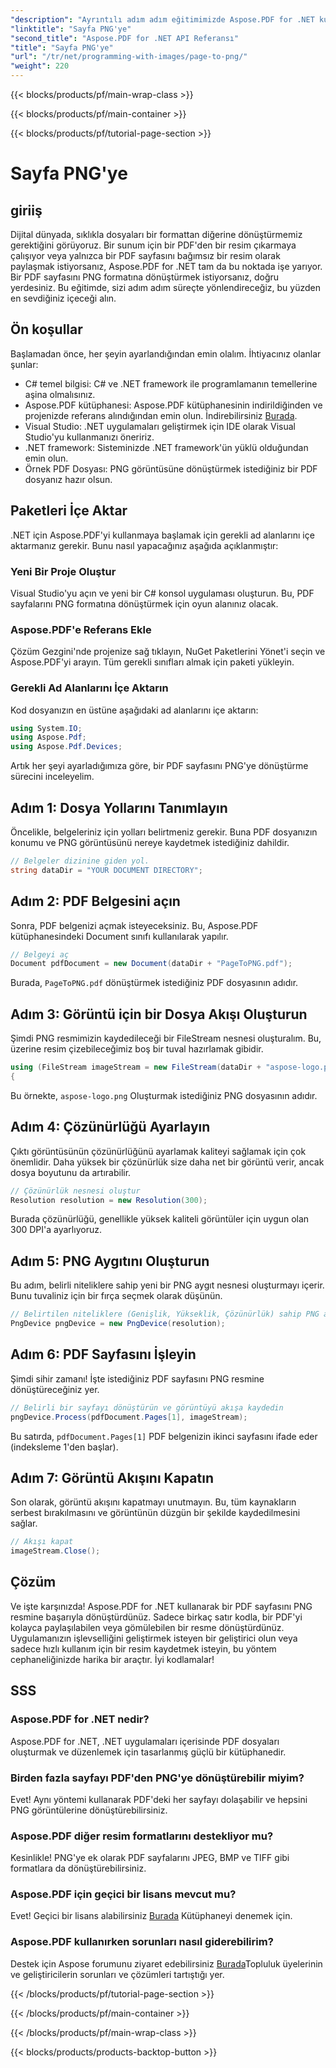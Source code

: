 ```yaml
---
"description": "Ayrıntılı adım adım eğitimimizde Aspose.PDF for .NET kullanarak PDF sayfalarını PNG görüntülerine nasıl zahmetsizce dönüştürebileceğinizi öğrenin."
"linktitle": "Sayfa PNG'ye"
"second_title": "Aspose.PDF for .NET API Referansı"
"title": "Sayfa PNG'ye"
"url": "/tr/net/programming-with-images/page-to-png/"
"weight": 220
---
```


{{< blocks/products/pf/main-wrap-class >}}

{{< blocks/products/pf/main-container >}}

{{< blocks/products/pf/tutorial-page-section >}}

# Sayfa PNG'ye

## giriiş

Dijital dünyada, sıklıkla dosyaları bir formattan diğerine dönüştürmemiz gerektiğini görüyoruz. Bir sunum için bir PDF'den bir resim çıkarmaya çalışıyor veya yalnızca bir PDF sayfasını bağımsız bir resim olarak paylaşmak istiyorsanız, Aspose.PDF for .NET tam da bu noktada işe yarıyor. Bir PDF sayfasını PNG formatına dönüştürmek istiyorsanız, doğru yerdesiniz. Bu eğitimde, sizi adım adım süreçte yönlendireceğiz, bu yüzden en sevdiğiniz içeceği alın.

## Ön koşullar

Başlamadan önce, her şeyin ayarlandığından emin olalım. İhtiyacınız olanlar şunlar:
- C# temel bilgisi: C# ve .NET framework ile programlamanın temellerine aşina olmalısınız.
- Aspose.PDF kütüphanesi: Aspose.PDF kütüphanesinin indirildiğinden ve projenizde referans alındığından emin olun. İndirebilirsiniz [Burada](https://releases.aspose.com/pdf/net/).
- Visual Studio: .NET uygulamaları geliştirmek için IDE olarak Visual Studio'yu kullanmanızı öneririz.
- .NET framework: Sisteminizde .NET framework'ün yüklü olduğundan emin olun.
- Örnek PDF Dosyası: PNG görüntüsüne dönüştürmek istediğiniz bir PDF dosyanız hazır olsun.

## Paketleri İçe Aktar

.NET için Aspose.PDF'yi kullanmaya başlamak için gerekli ad alanlarını içe aktarmanız gerekir. Bunu nasıl yapacağınız aşağıda açıklanmıştır:

### Yeni Bir Proje Oluştur

Visual Studio'yu açın ve yeni bir C# konsol uygulaması oluşturun. Bu, PDF sayfalarını PNG formatına dönüştürmek için oyun alanınız olacak.

### Aspose.PDF'e Referans Ekle

Çözüm Gezgini'nde projenize sağ tıklayın, NuGet Paketlerini Yönet'i seçin ve Aspose.PDF'yi arayın. Tüm gerekli sınıfları almak için paketi yükleyin.

### Gerekli Ad Alanlarını İçe Aktarın

Kod dosyanızın en üstüne aşağıdaki ad alanlarını içe aktarın:

```csharp
using System.IO;
using Aspose.Pdf;
using Aspose.Pdf.Devices;
```

Artık her şeyi ayarladığımıza göre, bir PDF sayfasını PNG'ye dönüştürme sürecini inceleyelim.

## Adım 1: Dosya Yollarını Tanımlayın

Öncelikle, belgeleriniz için yolları belirtmeniz gerekir. Buna PDF dosyanızın konumu ve PNG görüntüsünü nereye kaydetmek istediğiniz dahildir. 

```csharp
// Belgeler dizinine giden yol.
string dataDir = "YOUR DOCUMENT DIRECTORY";
```

## Adım 2: PDF Belgesini açın

Sonra, PDF belgenizi açmak isteyeceksiniz. Bu, Aspose.PDF kütüphanesindeki Document sınıfı kullanılarak yapılır.

```csharp
// Belgeyi aç
Document pdfDocument = new Document(dataDir + "PageToPNG.pdf");
```

Burada, `PageToPNG.pdf` dönüştürmek istediğiniz PDF dosyasının adıdır.

## Adım 3: Görüntü için bir Dosya Akışı Oluşturun

Şimdi PNG resmimizin kaydedileceği bir FileStream nesnesi oluşturalım. Bu, üzerine resim çizebileceğimiz boş bir tuval hazırlamak gibidir.

```csharp
using (FileStream imageStream = new FileStream(dataDir + "aspose-logo.png", FileMode.Create))
{
```

Bu örnekte, `aspose-logo.png` Oluşturmak istediğiniz PNG dosyasının adıdır.

## Adım 4: Çözünürlüğü Ayarlayın

Çıktı görüntüsünün çözünürlüğünü ayarlamak kaliteyi sağlamak için çok önemlidir. Daha yüksek bir çözünürlük size daha net bir görüntü verir, ancak dosya boyutunu da artırabilir.

```csharp
// Çözünürlük nesnesi oluştur
Resolution resolution = new Resolution(300);
```

Burada çözünürlüğü, genellikle yüksek kaliteli görüntüler için uygun olan 300 DPI'a ayarlıyoruz.

## Adım 5: PNG Aygıtını Oluşturun

Bu adım, belirli niteliklere sahip yeni bir PNG aygıt nesnesi oluşturmayı içerir. Bunu tuvaliniz için bir fırça seçmek olarak düşünün.

```csharp
// Belirtilen niteliklere (Genişlik, Yükseklik, Çözünürlük) sahip PNG aygıtı oluşturun
PngDevice pngDevice = new PngDevice(resolution);
```

## Adım 6: PDF Sayfasını İşleyin

Şimdi sihir zamanı! İşte istediğiniz PDF sayfasını PNG resmine dönüştüreceğiniz yer.

```csharp
// Belirli bir sayfayı dönüştürün ve görüntüyü akışa kaydedin
pngDevice.Process(pdfDocument.Pages[1], imageStream);
```

Bu satırda, `pdfDocument.Pages[1]` PDF belgenizin ikinci sayfasını ifade eder (indeksleme 1'den başlar).

## Adım 7: Görüntü Akışını Kapatın

Son olarak, görüntü akışını kapatmayı unutmayın. Bu, tüm kaynakların serbest bırakılmasını ve görüntünün düzgün bir şekilde kaydedilmesini sağlar.

```csharp
// Akışı kapat
imageStream.Close();
```

## Çözüm

Ve işte karşınızda! Aspose.PDF for .NET kullanarak bir PDF sayfasını PNG resmine başarıyla dönüştürdünüz. Sadece birkaç satır kodla, bir PDF'yi kolayca paylaşılabilen veya gömülebilen bir resme dönüştürdünüz. Uygulamanızın işlevselliğini geliştirmek isteyen bir geliştirici olun veya sadece hızlı kullanım için bir resim kaydetmek isteyin, bu yöntem cephaneliğinizde harika bir araçtır. İyi kodlamalar!

## SSS

### Aspose.PDF for .NET nedir?  
Aspose.PDF for .NET, .NET uygulamaları içerisinde PDF dosyaları oluşturmak ve düzenlemek için tasarlanmış güçlü bir kütüphanedir.

### Birden fazla sayfayı PDF'den PNG'ye dönüştürebilir miyim?  
Evet! Aynı yöntemi kullanarak PDF'deki her sayfayı dolaşabilir ve hepsini PNG görüntülerine dönüştürebilirsiniz.

### Aspose.PDF diğer resim formatlarını destekliyor mu?  
Kesinlikle! PNG'ye ek olarak PDF sayfalarını JPEG, BMP ve TIFF gibi formatlara da dönüştürebilirsiniz.

### Aspose.PDF için geçici bir lisans mevcut mu?  
Evet! Geçici bir lisans alabilirsiniz [Burada](https://purchase.aspose.com/temporary-license/) Kütüphaneyi denemek için.

### Aspose.PDF kullanırken sorunları nasıl giderebilirim?  
Destek için Aspose forumunu ziyaret edebilirsiniz [Burada](https://forum.aspose.com/c/pdf/10)Topluluk üyelerinin ve geliştiricilerin sorunları ve çözümleri tartıştığı yer.

{{< /blocks/products/pf/tutorial-page-section >}}

{{< /blocks/products/pf/main-container >}}

{{< /blocks/products/pf/main-wrap-class >}}

{{< blocks/products/products-backtop-button >}}